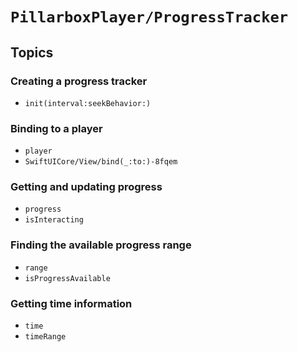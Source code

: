 # ``PillarboxPlayer/ProgressTracker``

## Topics

### Creating a progress tracker

- ``init(interval:seekBehavior:)``

### Binding to a player

- ``player``
- ``SwiftUICore/View/bind(_:to:)-8fqem``

### Getting and updating progress

- ``progress``
- ``isInteracting``

### Finding the available progress range

- ``range``
- ``isProgressAvailable``

### Getting time information

- ``time``
- ``timeRange``
